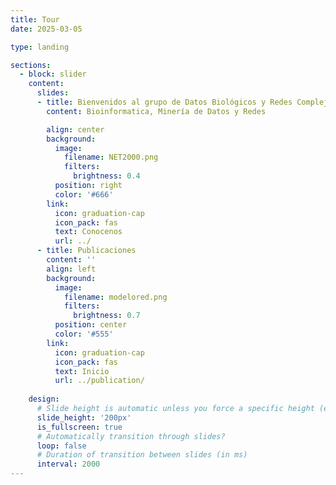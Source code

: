 ```yaml
---
title: Tour
date: 2025-03-05

type: landing

sections:
  - block: slider
    content:
      slides:
      - title: Bienvenidos al grupo de Datos Biológicos y Redes Complejas
        content: Bioinformatica, Minería de Datos y Redes

        align: center
        background:
          image:
            filename: NET2000.png
            filters:
              brightness: 0.4
          position: right
          color: '#666'
        link:
          icon: graduation-cap
          icon_pack: fas
          text: Conocenos
          url: ../
      - title: Publicaciones
        content: ''
        align: left
        background:
          image:
            filename: modelored.png
            filters:
              brightness: 0.7
          position: center
          color: '#555'
        link:
          icon: graduation-cap
          icon_pack: fas
          text: Inicio
          url: ../publication/
   
    design:
      # Slide height is automatic unless you force a specific height (e.g. '400px')
      slide_height: '200px'
      is_fullscreen: true
      # Automatically transition through slides?
      loop: false
      # Duration of transition between slides (in ms)
      interval: 2000
---
```


